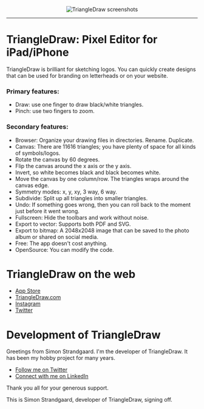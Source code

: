 <p align="center">
<img src="Source/Documentation/triangledraw_screenshots.png" alt="TriangleDraw screenshots"/>
</p>

---

# TriangleDraw: Pixel Editor for iPad/iPhone

TriangleDraw is brilliant for sketching logos. You can quickly create designs 
that can be used for branding on letterheads or on your website.

### Primary features:

- Draw: use one finger to draw black/white triangles.
- Pinch: use two fingers to zoom.


### Secondary features:

- Browser: Organize your drawing files in directories. Rename. Duplicate.
- Canvas: There are 11616 triangles; you have plenty of space for all kinds of symbols/logos.
- Rotate the canvas by 60 degrees.
- Flip the canvas around the x axis or the y axis.
- Invert, so white becomes black and black becomes white.
- Move the canvas by one column/row. The triangles wraps around the canvas edge.
- Symmetry modes: x, y, xy, 3 way, 6 way.
- Subdivide: Split up all triangles into smaller triangles.
- Undo: If something goes wrong, then you can roll back to the moment just before it went wrong.
- Fullscreen: Hide the toolbars and work without noise.
- Export to vector: Supports both PDF and SVG.
- Export to bitmap: A 2048x2048 image that can be saved to the photo album or shared on social media.
- Free: The app doesn't cost anything.
- OpenSource: You can modify the code.

# TriangleDraw on the web 

- [App Store](https://apps.apple.com/app/id1453533043)
- [TriangleDraw.com](http://www.triangledraw.com/)
- [Instagram](https://www.instagram.com/triangledraw/)
- [Twitter](https://twitter.com/TriangleDraw)

# Development of TriangleDraw

Greetings from Simon Strandgaard. I'm the developer of TriangleDraw. It has been my hobby project for many years.

- [Follow me on Twitter](https://twitter.com/neoneye)
- [Connect with me on LinkedIn](https://www.linkedin.com/in/simonstrandgaard/)

Thank you all for your generous support. 

This is Simon Strandgaard, developer of TriangleDraw, signing off.
